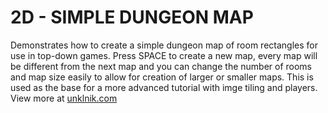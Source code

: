 
# 2D - SIMPLE DUNGEON MAP
Demonstrates how to create a simple dungeon map of room rectangles for use in top-down games. Press SPACE to create a new map, every map will be different from the next map and you can change the number of rooms and map size easily to allow for creation of larger or smaller maps. This is used as the base for a more advanced tutorial with imge tiling and players. View more at [unklnik.com](https://unklnik.com/)


